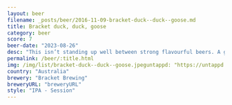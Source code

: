 ```yaml
---
layout: beer
filename: _posts/beer/2016-11-09-bracket-duck--duck--goose.md
title: Bracket duck, duck, goose
category: beer
score: 7
beer-date: "2023-08-26"
desc: "This isn’t standing up well between strong flavourful beers. A good session beer though"
permalink: /beer/:title.html
img: /img/list/bracket-duck--duck--goose.jpeguntappd: "https://untappd.com/b/bracket-brewing-duck--duck--goose/5428586"
country: "Australia"
brewery: "Bracket Brewing"
breweryURL: "breweryURL"
style: "IPA - Session"
---
```

